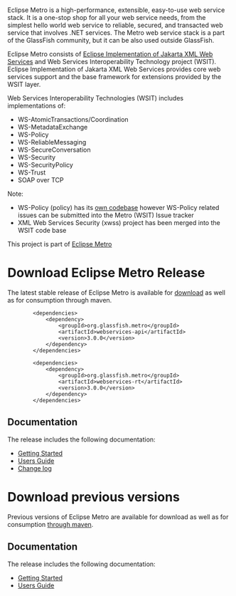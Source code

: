 <br/>


Eclipse Metro is a high-performance, extensible, easy-to-use web service stack.
It is a one-stop shop for all your web service needs, from the simplest
hello world web service to reliable, secured, and transacted web service
that involves .NET services. The Metro web service stack is a part of
the GlassFish community, but it can be also used outside GlassFish.

Eclipse Metro consists of [Eclipse Implementation of Jakarta XML Web Services](https://eclipse-ee4j.github.io/metro-jax-ws)
and Web Services Interoperability Technology project (WSIT). Eclipse Implementation of Jakarta XML Web Services
provides core web services support and the base framework for extensions provided by the WSIT layer.

Web Services Interoperability Technologies (WSIT) includes implementations of:

* WS-AtomicTransactions/Coordination
* WS-MetadataExchange
* WS-Policy
* WS-ReliableMessaging
* WS-SecureConversation
* WS-Security
* WS-SecurityPolicy
* WS-Trust
* SOAP over TCP


Note:

* WS-Policy (policy) has its [own codebase](https://github.com/eclipse-ee4j/metro-policy) however
WS-Policy related issues can be submitted into the Metro (WSIT) Issue tracker
* XML Web Services Security (xwss) project has been merged into the WSIT code base

This project is part of [Eclipse Metro](https://projects.eclipse.org/projects/ee4j.metro)


# <a name="Download_Metro_Release"></a>Download Eclipse Metro Release

The latest stable release of Eclipse Metro is available for
[download](https://repo1.maven.org/maven2/org/glassfish/metro/metro-standalone/3.0.0/metro-standalone-3.0.0.zip)
as well as for consumption through maven.
```
        <dependencies>
            <dependency>
                <groupId>org.glassfish.metro</groupId>
                <artifactId>webservices-api</artifactId>
                <version>3.0.0</version>
            </dependency>
        </dependencies>

        <dependencies>
            <dependency>
                <groupId>org.glassfish.metro</groupId>
                <artifactId>webservices-rt</artifactId>
                <version>3.0.0</version>
            </dependency>
        </dependencies>
```

## Documentation
The release includes the following documentation:
* [Getting Started](/3.0.0/getting-started/index.html)
* [Users Guide](/3.0.0/guide/index.html)
* [Change log](https://github.com/eclipse-ee4j/metro-wsit/releases/tag/3.0.0)


# <a name="Download_Archive"></a>Download previous versions

Previous versions of Eclipse Metro are available for download
as well as for consumption [through maven](https://repo1.maven.org/maven2/org/glassfish/metro/metro-standalone/).

## Documentation
The release includes the following documentation:
* [Getting Started](/2.4.4/getting-started/index.html)
* [Users Guide](/2.4.4/guide/index.html)
